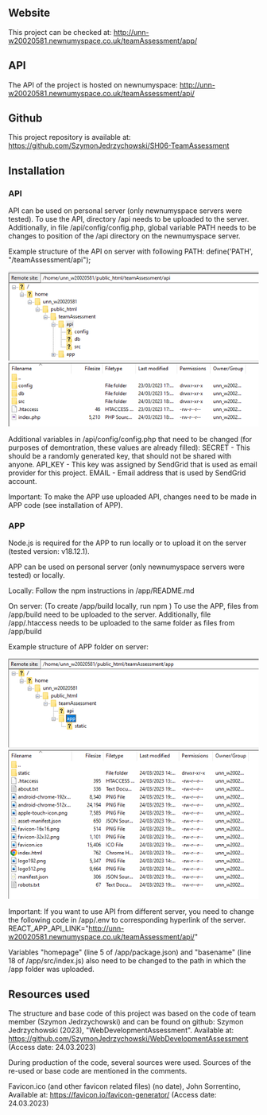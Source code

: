 ## Website
This project can be checked at: http://unn-w20020581.newnumyspace.co.uk/teamAssessment/app/

## API
The API of the project is hosted on newnumyspace: http://unn-w20020581.newnumyspace.co.uk/teamAssessment/api/


## Github
This project repository is available at: https://github.com/SzymonJedrzychowski/SH06-TeamAssessment

## Installation

### API
API can be used on personal server (only newnumyspace servers were tested).
To use the API, directory /api needs to be uploaded to the server.
Additionally, in file /api/config/config.php, global variable PATH needs to be changes to position of the /api directory on the newnumyspace server.

Example structure of the API on server with following PATH:
define('PATH', "/teamAssessment/api");

![Screenshot](/data/capture1.PNG)

Additional variables in /api/config/config.php that need to be changed (for purposes of demontration, these values are already filled):
SECRET - This should be a randomly generated key, that should not be shared with anyone.
API_KEY - This key was assigned by SendGrid that is used as email provider for this project.
EMAIL - Email address that is used by SendGrid account.

Important:
To make the APP use uploaded API, changes need to be made in APP code (see installation of APP).

### APP
Node.js is required for the APP to run locally or to upload it on the server (tested version: v18.12.1).

APP can be used on personal server (only newnumyspace servers were tested) or locally.

Locally:
Follow the npm instructions in /app/README.md

On server:
(To create /app/build locally, run npm )
To use the APP, files from /app/build need to be uploaded to the server.
Additionally, file /app/.htaccess needs to be uploaded to the same folder as files from /app/build

Example structure of APP folder on server:

![Screenshot](/data/capture2.PNG)

Important:
If you want to use API from different server, you need to change the following code in /app/.env to corresponding hyperlink of the server.
REACT_APP_API_LINK="http://unn-w20020581.newnumyspace.co.uk/teamAssessment/api/"

Variables "homepage" (line 5 of /app/package.json) and "basename" (line 18 of /app/src/index.js) also need to be changed to the path in which the /app folder was uploaded.

## Resources used
The structure and base code of this project was based on the code of team member (Szymon Jedrzychowski) and can be found on github: 
Szymon Jedrzychowski (2023), "WebDevelopmentAssessment". Available at: https://github.com/SzymonJedrzychowski/WebDevelopmentAssessment (Access date: 24.03.2023)

During production of the code, several sources were used. Sources of the re-used or base code are mentioned in the comments.

Favicon.ico (and other favicon related files) (no date), John Sorrentino, Available at: https://favicon.io/favicon-generator/ (Access date: 24.03.2023) 